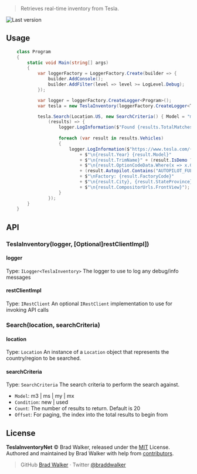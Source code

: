 > Retrieves real-time inventory from Tesla.

![Last version](https://img.shields.io/github/tag/braddwalker/TeslaInventoryNet.svg?style=flat-square)

## Usage

```c#
    class Program
    {
        static void Main(string[] args)
        {
            var loggerFactory = LoggerFactory.Create(builder => {
                builder.AddConsole();
                builder.AddFilter(level => level >= LogLevel.Debug);
            });

            var logger = loggerFactory.CreateLogger<Program>();
            var tesla = new TeslaInventory(loggerFactory.CreateLogger<TeslaInventory>());

            tesla.Search(Location.US, new SearchCriteria() { Model = "m3", Condition = "used", Count = 100},
                (results) => {
                    logger.LogInformation($"Found {results.TotalMatchesFound} vehicles total, {results.Vehicles.Length} vehicles returned");
                    
                    foreach (var result in results.Vehicles)
                    {
                        logger.LogInformation($"https://www.tesla.com/{result.Model}/order/{result.Vin}"
                            + $"\n{result.Year} {result.Model}"
                            + $"\n{result.TrimName}" + (result.IsDemo ? " Demo" : "")
                            + $"\n{result.OptionCodeData.Where(x => x.Group == "PAINT").Select(x => x.Name).FirstOrDefault()}"
                            + (result.Autopilot.Contains("AUTOPILOT_FULL_SELF_DRIVING") ? "\nFull Self-Driving Capability" : "")
                            + $"\nFactory: {result.FactoryCode}"
                            + $"\n{result.City}, {result.StateProvince}"
                            + $"\n{result.CompositorUrls.FrontView}");
                    }
                });
        }
    }
```

## API
### TeslaInventory(logger, [Optional]restClientImpl])
#### logger
Type: `ILogger<TeslaInventory>`
The logger to use to log any debug/info messages

#### restClientImpl
Type: `IRestClient`
An optional `IRestClient` implementation to use for invoking API calls

### Search(location, searchCriteria)
#### location
Type: `Location`
An instance of a `Location` object that represents the country/region to be searched.

#### searchCriteria
Type: `SearchCriteria`
The search criteria to perform the search against.
- `Model`: m3 | ms | my | mx
- `Condition`: new | used
- `Count`: The number of results to return. Default is 20
- `Offset`: For paging, the index into the total results to begin from

## License

**TeslaInventoryNet** © Brad Walker, released under the [MIT](https://github.com/braddwalker/TeslaInventoryNet/blob/master/LICENSE.md) License.<br>
Authored and maintained by Brad Walker with help from [contributors](https://github.com/braddwalker/TeslaInventoryNet/contributors).

> GitHub [Brad Walker](https://github.com/braddwalker) · Twitter [@braddwalker](https://twitter.com/braddwalker)